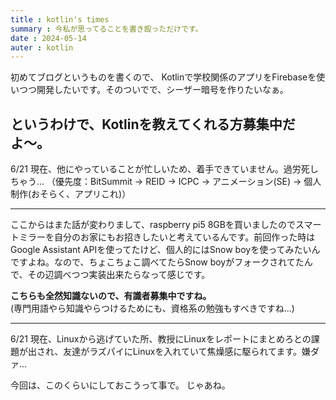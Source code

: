 ```yaml
---
title : kotlin's times
summary : 今私が思ってることを書き殴っただけです。
date : 2024-05-14
auter : kotlin
---
```

初めてブログというものを書くので、
Kotlinで学校関係のアプリをFirebaseを使いつつ開発したいです。そのついでで、シーザー暗号を作りたいなぁ。

## というわけで、Kotlinを教えてくれる方募集中だよ〜。
6/21    現在、他にやっていることが忙しいため、着手できていません。過労死しちゃう...
        （優先度：BitSummit → REID → ICPC → アニメーション(SE) → 個人制作(おそらく、アプリこれ)）

---
ここからはまた話が変わりまして、raspberry pi5 8GBを買いましたのでスマートミラーを自分のお家にもお招きしたいと考えているんです。前回作った時はGoogle Assistant APIを使ってたけど、個人的にはSnow boyを使ってみたいんですよね。なので、ちょこちょこ調べてたらSnow boyがフォークされてたんで、その辺調べつつ実装出来たらなって感じです。

**こちらも全然知識ないので、有識者募集中ですね。**</br>(専門用語やら知識やらつけるためにも、資格系の勉強もすべきですね...)

---
6/21    現在、Linuxから逃げていた所、教授にLinuxをレポートにまとめろとの課題が出され、友達がラズパイにLinuxを入れていて焦燥感に駆られてます。嫌ダァ...

今回は、このくらいにしておこうって事で。
じゃあね。


